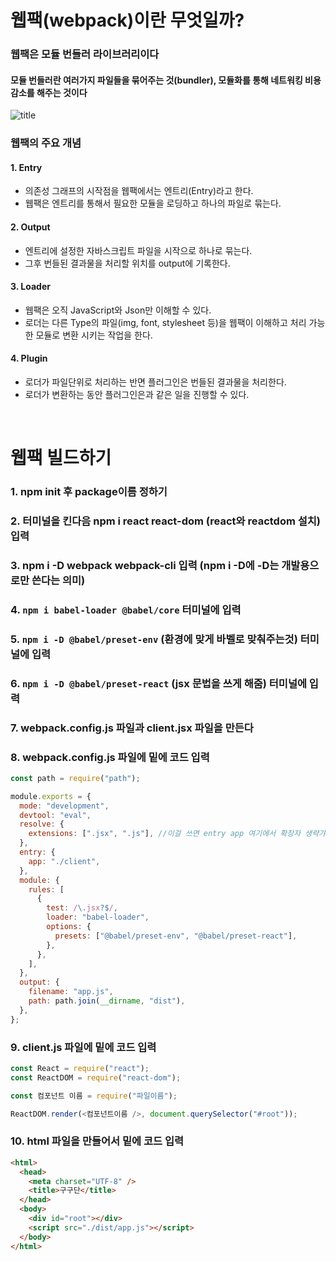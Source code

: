 # 웹팩(webpack)이란 무엇일까?

### 웹팩은 **모듈 번들러** 라이브러리이다

#### 모듈 번들러란 여러가지 파일들을 묶어주는 것(bundler), 모듈화를 통해 네트워킹 비용 감소를 해주는 것이다

![title](https://img1.daumcdn.net/thumb/R800x0/?scode=mtistory2&fname=https%3A%2F%2Ft1.daumcdn.net%2Fcfile%2Ftistory%2F991224375B091F2C08)

### 웹팩의 주요 개념

#### 1. Entry

- 의존성 그래프의 시작점을 웹팩에서는 엔트리(Entry)라고 한다.
- 웹팩은 엔트리를 통해서 필요한 모듈을 로딩하고 하나의 파일로 묶는다.

#### 2. Output

- 엔트리에 설정한 자바스크립트 파일을 시작으로 하나로 묶는다.
- 그후 번들된 결과물을 처리할 위치를 output에 기록한다.

#### 3. Loader

- 웹팩은 오직 JavaScript와 Json만 이해할 수 있다.
- 로더는 다른 Type의 파일(img, font, stylesheet 등)을 웹팩이 이해하고 처리 가능한 모듈로 변환 시키는 작업을 한다.

#### 4. Plugin

- 로더가 파일단위로 처리하는 반면 플러그인은 번들된 결과물을 처리한다.
- 로더가 변환하는 동안 플러그인은과 같은 일을 진행할 수 있다.

<br>

# 웹팩 빌드하기

### 1. npm init 후 package이름 정하기

### 2. 터미널을 킨다음 npm i react react-dom (react와 reactdom 설치) 입력

### 3. npm i -D webpack webpack-cli 입력 (npm i -D에 -D는 개발용으로만 쓴다는 의미)

### 4. `npm i babel-loader @babel/core` 터미널에 입력

### 5. `npm i -D @babel/preset-env` (환경에 맞게 바벨로 맞춰주는것) 터미널에 입력

### 6. `npm i -D @babel/preset-react` (jsx 문법을 쓰게 해줌) 터미널에 입력

### 7. webpack.config.js 파일과 client.jsx 파일을 만든다

### 8. webpack.config.js 파일에 밑에 코드 입력

```js
const path = require("path");

module.exports = {
  mode: "development",
  devtool: "eval",
  resolve: {
    extensions: [".jsx", ".js"], //이걸 쓰면 entry app 여기에서 확장자 생략갸능
  },
  entry: {
    app: "./client",
  },
  module: {
    rules: [
      {
        test: /\.jsx?$/,
        loader: "babel-loader",
        options: {
          presets: ["@babel/preset-env", "@babel/preset-react"],
        },
      },
    ],
  },
  output: {
    filename: "app.js",
    path: path.join(__dirname, "dist"),
  },
};
```

### 9. client.js 파일에 밑에 코드 입력

```js
const React = require("react");
const ReactDOM = require("react-dom");

const 컴포넌트 이름 = require("파일이름");

ReactDOM.render(<컴포넌트이름 />, document.querySelector("#root"));

```

### 10. html 파일을 만들어서 밑에 코드 입력

```html
<html>
  <head>
    <meta charset="UTF-8" />
    <title>구구단</title>
  </head>
  <body>
    <div id="root"></div>
    <script src="./dist/app.js"></script>
  </body>
</html>
```
